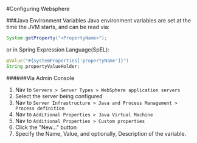 #Configuring Websphere

###Java Environment Variables
Java environment variables are set at the time the JVM starts, and can be read via:
```java
System.getProperty("<PropertyName>");
```
or in Spring Expression Language(SpEL):
```java
@Value("#{systemProperties['propertyName']}")
String propertyValueHolder;
```

######Via Admin Console
1. Nav to `Servers > Server Types > WebSphere application servers`
2. Select the server being configured
3. Nav to `Server Infrastructure > Java and Process Management > Process definition`
4. Nav to `Additional Properties > Java Virtual Machine`
5. Nav to `Additional Properties > Custom properties`
6. Click the "New..." button
7. Specify the Name, Value, and optionally, Description of the variable.